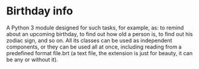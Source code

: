 # Birthday info
A Python 3 module designed for such tasks, for example, as: to remind about an upcoming birthday, to find out how old a person is, to find out his zodiac sign, and so on.
All its classes can be used as independent components, or they can be used all at once, including reading from a predefined format file.brt (a text file, the extension is just for beauty, it can be any or without it).
